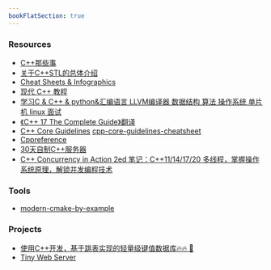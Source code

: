 ```yaml
---
bookFlatSection: true
---
```


### Resources
- [C++那些事](https://github.com/Light-City/CPlusPlusThings)
- [关于C++STL的总体介绍](https://cui-jiacai.gitbook.io/c++-stl-tutorial/)
- [Cheat Sheets & Infographics](https://hackingcpp.com/cpp/cheat_sheets.html)
- [现代 C++ 教程](https://github.com/changkun/modern-cpp-tutorial)
- [学习C & C++ & python&汇编语言 LLVM编译器 数据结构 算法 操作系统 单片机 linux 面试](https://github.com/Ewenwan/ShiYanLou)
- [《C++ 17 The Complete Guide》翻译](https://github.com/CnTransGroup/Cpp17TheCompleteGuideChinese)
- [C++ Core Guidelines](https://isocpp.github.io/CppCoreGuidelines/CppCoreGuidelines) [cpp-core-guidelines-cheatsheet
](https://github.com/ufoym/cpp-core-guidelines-cheatsheet)
- [Cppreference](https://en.cppreference.com/w/)
- [30天自制C++服务器](https://github.com/yuesong-feng/30dayMakeCppServer)
- [C++ Concurrency in Action 2ed 笔记：C++11/14/17/20 多线程，掌握操作系统原理，解锁并发编程技术](https://github.com/downdemo/Cpp-Concurrency-in-Action-2ed)


### Tools
- [modern-cmake-by-example](https://github.com/richardchien/modern-cmake-by-example)


### Projects
- [使用C++开发，基于跳表实现的轻量级键值数据库🔥🔥 🚀](https://github.com/youngyangyang04/Skiplist-CPP)
- [Tiny Web Server](https://github.com/qinguoyi/TinyWebServer)